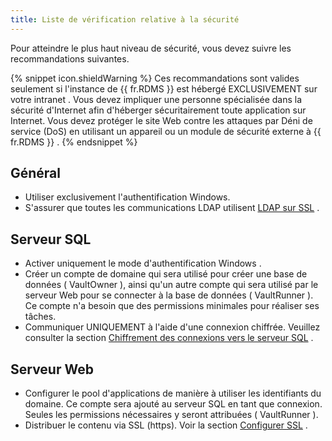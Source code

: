 ```yaml
---
title: Liste de vérification relative à la sécurité
---
```

Pour atteindre le plus haut niveau de sécurité, vous devez suivre les recommandations suivantes.  

{% snippet icon.shieldWarning %} 
Ces recommandations sont valides seulement si l'instance de {{ fr.RDMS }} est hébergé EXCLUSIVEMENT sur votre intranet . Vous devez impliquer une personne spécialisée dans la sécurité d'Internet afin d'héberger sécuritairement toute application sur Internet. Vous devez protéger le site Web contre les attaques par Déni de service (DoS) en utilisant un appareil ou un module de sécurité externe à {{ fr.RDMS }} . 
{% endsnippet %}
 
## Général 

* Utiliser exclusivement l'authentification Windows.  
* S'assurer que toutes les communications LDAP utilisent [LDAP sur SSL](/fr/server/getting-started/security-checklist/ldap-over-ssl/) .  

## Serveur SQL 

* Activer uniquement le mode d'authentification Windows .  
* Créer un compte de domaine qui sera utilisé pour créer une base de données ( VaultOwner ), ainsi qu'un autre compte qui sera utilisé par le serveur Web pour se connecter à la base de données ( VaultRunner ). Ce compte n'a besoin que des permissions minimales pour réaliser ses tâches.  
* Communiquer UNIQUEMENT à l'aide d'une connexion chiffrée. Veuillez consulter la section [Chiffrement des connexions vers le serveur SQL](/fr/server/getting-started/security-checklist/encrypting-connections-sql-server/) .  

## Serveur Web 

* Configurer le pool d'applications de manière à utiliser les identifiants du domaine. Ce compte sera ajouté au serveur SQL en tant que connexion. Seules les permissions nécessaires y seront attribuées ( VaultRunner ).  
* Distribuer le contenu via SSL (https). Voir la section [Configurer SSL](/kb/devolutions-server/how-to-articles/configure-ssl/) .  



